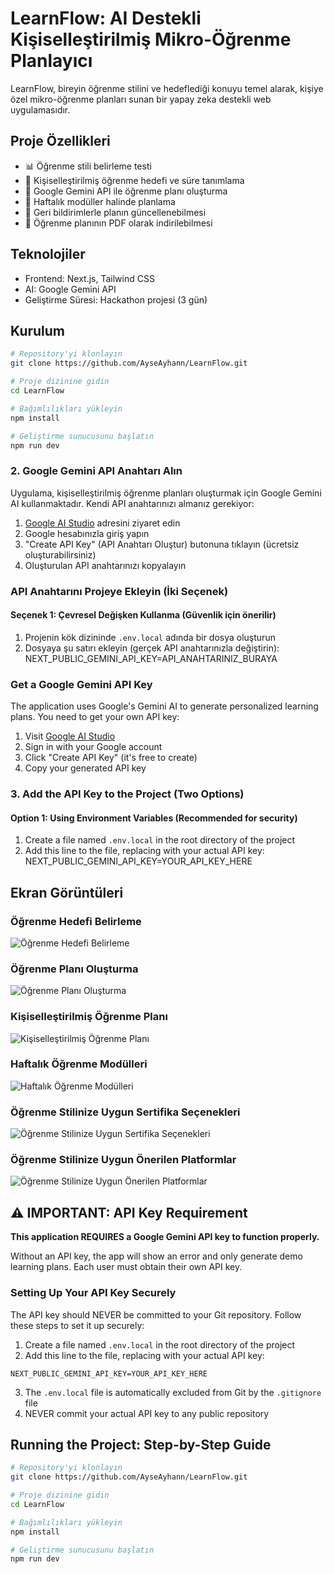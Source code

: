 # LearnFlow: AI Destekli Kişiselleştirilmiş Mikro-Öğrenme Planlayıcı

LearnFlow, bireyin öğrenme stilini ve hedeflediği konuyu temel alarak, kişiye özel mikro-öğrenme planları sunan bir yapay zeka destekli web uygulamasıdır.

## Proje Özellikleri

- 📊 Öğrenme stili belirleme testi
- 🎯 Kişiselleştirilmiş öğrenme hedefi ve süre tanımlama
- 🤖 Google Gemini API ile öğrenme planı oluşturma
- 📅 Haftalık modüller halinde planlama
- 🔄 Geri bildirimlerle planın güncellenebilmesi
- 📄 Öğrenme planının PDF olarak indirilebilmesi

## Teknolojiler

- Frontend: Next.js, Tailwind CSS
- AI: Google Gemini API
- Geliştirme Süresi: Hackathon projesi (3 gün)

## Kurulum

```bash
# Repository'yi klonlayın
git clone https://github.com/AyseAyhann/LearnFlow.git

# Proje dizinine gidin
cd LearnFlow

# Bağımlılıkları yükleyin
npm install

# Geliştirme sunucusunu başlatın
npm run dev
```
### 2. Google Gemini API Anahtarı Alın

Uygulama, kişiselleştirilmiş öğrenme planları oluşturmak için Google Gemini AI kullanmaktadır. Kendi API anahtarınızı almanız gerekiyor:

1. [Google AI Studio](https://aistudio.google.com/app/apikey) adresini ziyaret edin
2. Google hesabınızla giriş yapın
3. "Create API Key" (API Anahtarı Oluştur) butonuna tıklayın (ücretsiz oluşturabilirsiniz)
4. Oluşturulan API anahtarınızı kopyalayın

### API Anahtarını Projeye Ekleyin (İki Seçenek)

#### Seçenek 1: Çevresel Değişken Kullanma (Güvenlik için önerilir)

1. Projenin kök dizininde `.env.local` adında bir dosya oluşturun
2. Dosyaya şu satırı ekleyin (gerçek API anahtarınızla değiştirin):
 NEXT_PUBLIC_GEMINI_API_KEY=API_ANAHTARINIZ_BURAYA

### Get a Google Gemini API Key

The application uses Google's Gemini AI to generate personalized learning plans. You need to get your own API key:

1. Visit [Google AI Studio](https://aistudio.google.com/app/apikey)
2. Sign in with your Google account
3. Click "Create API Key" (it's free to create)
4. Copy your generated API key

### 3. Add the API Key to the Project (Two Options)

#### Option 1: Using Environment Variables (Recommended for security)

1. Create a file named `.env.local` in the root directory of the project
2. Add this line to the file, replacing with your actual API key:
   NEXT_PUBLIC_GEMINI_API_KEY=YOUR_API_KEY_HERE


## Ekran Görüntüleri

### Öğrenme Hedefi Belirleme
![Öğrenme Hedefi Belirleme](assets/images/learning-goal.png)

### Öğrenme Planı Oluşturma
![Öğrenme Planı Oluşturma](assets/images/plan-creation.png)

### Kişiselleştirilmiş Öğrenme Planı
![Kişiselleştirilmiş Öğrenme Planı](assets/images/personalized-plan.png)

### Haftalık Öğrenme Modülleri
![Haftalık Öğrenme Modülleri](assets/images/weekly-modules.png)

### Öğrenme Stilinize Uygun Sertifika Seçenekleri
![Öğrenme Stilinize Uygun Sertifika Seçenekleri](assets/images/certificates.png)

### Öğrenme Stilinize Uygun Önerilen Platformlar
![Öğrenme Stilinize Uygun Önerilen Platformlar](assets/images/platforms.png)

## ⚠️ IMPORTANT: API Key Requirement

**This application REQUIRES a Google Gemini API key to function properly.** 

Without an API key, the app will show an error and only generate demo learning plans. Each user must obtain their own API key.

### Setting Up Your API Key Securely

The API key should NEVER be committed to your Git repository. Follow these steps to set it up securely:

1. Create a file named `.env.local` in the root directory of the project
2. Add this line to the file, replacing with your actual API key:
```
NEXT_PUBLIC_GEMINI_API_KEY=YOUR_API_KEY_HERE
```
3. The `.env.local` file is automatically excluded from Git by the `.gitignore` file
4. NEVER commit your actual API key to any public repository

## Running the Project: Step-by-Step Guide

```bash
# Repository'yi klonlayın
git clone https://github.com/AyseAyhann/LearnFlow.git

# Proje dizinine gidin
cd LearnFlow

# Bağımlılıkları yükleyin
npm install

# Geliştirme sunucusunu başlatın
npm run dev
```

